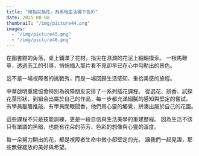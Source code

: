 ```yaml
---
title: "用指尖插花，為黑暗生活種下色彩"
date: 2025-08-08
thumbnail: "/img/picture44.png"
images:
  - "/img/picture45.png"
  - "/img/picture46.png"
---
```


在圖書館的角落，桌上鋪滿了花材，指尖在濕潤的花泥上細細摸索。
一根馬鞭草，透過志工的引導，悄悄插入那片看不見卻早已在心中勾勒出的景色。

這不是一場視障者的挑戰秀，而是一場回歸生活感知、重拾美感的旅程。

中華啟明重建協會特別為視障朋友安排了一系列插花課程。
從選花、辨香、試探花莖形狀，到組合出屬於自己的作品，每一步都充滿細膩的感知與堅定的嘗試。
有學員皺眉推敲、有學員閉眼聞香，他們用心靈的觸覺，拼湊出屬於自己的花園。

這些課程不只是技能訓練，更是一段自信與生活美學的重建歷程。
因為生活不該只有單調的黑暗，也能有花朵的芬芳、色彩的想像與心靈的溫度。

每一朵努力開出的花，都是視障者生命中微小卻堅定的光。
讓我們一起見證，那些無聲綻放的美好與希望。
